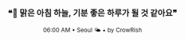 <div align="center">

<br>

<h3>❝🌅 맑은 아침 하늘, 기분 좋은 하루가 될 것 같아요❞</h3>

<sub>06:00 AM • Seoul 🌤️ • by CrowRish</sub>

<br>

</div>